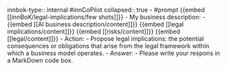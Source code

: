 innbok-type:: internal
#innCoPilot
collapsed:: true
	- #prompt {{embed [[innBoK/legal-implications/few shots]]}}
		- My business description:
		- {{embed [[AI business description/content]]}} {{embed [[legal implications/content]]}} {{embed [[risks/content]]}} {{embed [[legal/content]]}}
		- Action:
		- Propose legal implications: the potential consequences or obligations that arise from the legal framework within which a business model operates.
		- Answer:
		- Please write your respons in a MarkDown code box.




